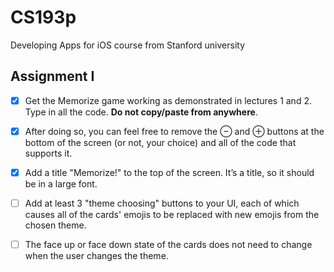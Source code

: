 # CS193p
Developing Apps for iOS course from Stanford university

## Assignment I

- [x] Get the Memorize game working as demonstrated in lectures 1 and 2. Type in all the
code. **Do not copy/paste from anywhere**.

- [x] After doing so, you can feel free to remove the ⊖ and ⊕ buttons at the bottom of the
screen (or not, your choice) and all of the code that supports it.

- [x] Add a title "Memorize!" to the top of the screen. It’s a title, so it should be in a large
font.

- [ ] Add at least 3 "theme choosing" buttons to your UI, each of which causes all of the
cards' emojis to be replaced with new emojis from the chosen theme.

- [ ] The face up or face down state of the cards does not need to change when the user
changes the theme.

